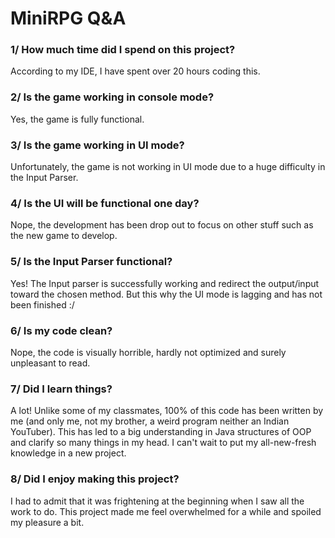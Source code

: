 # MiniRPG Q&A

### 1/ How much time did I spend on this project?
According to my IDE, I have spent over 20 hours coding this.

### 2/ Is the game working in console mode?
Yes, the game is fully functional.

### 3/ Is the game working in UI mode?
Unfortunately, the game is not working in UI mode due to a huge difficulty in the Input Parser.

### 4/ Is the UI will be functional one day?
Nope, the development has been drop out to focus on other stuff such as the new game to develop.

### 5/ Is the Input Parser functional?
Yes! The Input parser is successfully working and redirect the output/input toward the chosen method. 
But this why the UI mode is lagging and has not been finished :/

### 6/ Is my code clean?
Nope, the code is visually horrible, hardly not optimized and surely unpleasant to read.

### 7/ Did I learn things?
A lot! Unlike some of my classmates, 100% of this code has been written by me (and only me, not my brother, a weird program neither an Indian YouTuber). 
This has led to a big understanding in Java structures of OOP and clarify so many things in my head.
I can't wait to put my all-new-fresh knowledge in a new project.

### 8/ Did I enjoy making this project?
I had to admit that it was frightening at the beginning when I saw all the work to do.
This project made me feel overwhelmed for a while and spoiled my pleasure a bit.
